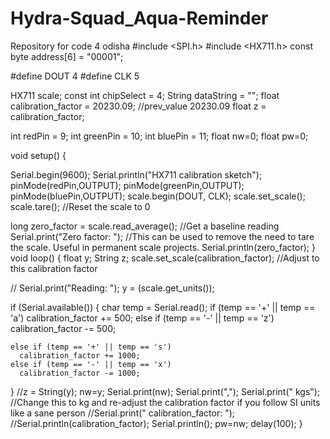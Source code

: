# Hydra-Squad_Aqua-Reminder
Repository for code 4 odisha
#include <SPI.h>
#include <HX711.h>
const byte address[6] = "00001";

#define DOUT  4
#define CLK  5

HX711 scale;
const int chipSelect = 4;
String dataString = "";
float calibration_factor = 20230.09; //prev_value 20230.09
float z = calibration_factor;

int redPin = 9;
int greenPin = 10;
int bluePin = 11;
float nw=0;
float pw=0;


void setup() {
  
  Serial.begin(9600);
  Serial.println("HX711 calibration sketch");
  pinMode(redPin,OUTPUT);
  pinMode(greenPin,OUTPUT);
  pinMode(bluePin,OUTPUT);
  scale.begin(DOUT, CLK);
  scale.set_scale();
  scale.tare(); //Reset the scale to 0

  long zero_factor = scale.read_average(); //Get a baseline reading
  Serial.print("Zero factor: "); //This can be used to remove the need to tare the scale. Useful in permanent scale projects.
  Serial.println(zero_factor); 
}
void loop() 
{
  float y;
  String z;
  scale.set_scale(calibration_factor); //Adjust to this calibration factor

  // Serial.print("Reading: ");
  y = (scale.get_units());



  if (Serial.available())
  {
    char temp = Serial.read();
    if (temp == '+' || temp == 'a')
      calibration_factor += 500;
    else if (temp == '-' || temp == 'z')
      calibration_factor -= 500;

    else if (temp == '+' || temp == 's')
      calibration_factor += 1000; 
    else if (temp == '-' || temp == 'x')
      calibration_factor -= 1000;

  }
  //z = String(y);
  nw=y;
  Serial.print(nw);
  Serial.print(",");
  Serial.print(" kgs"); //Change this to kg and re-adjust the calibration factor if you follow SI units like a sane person
  //Serial.print(" calibration_factor: ");
  //Serial.println(calibration_factor);
  Serial.println();
  pw=nw;
  delay(100); 
}
